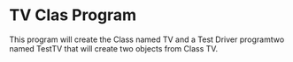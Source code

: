 # TV Clas Program
This program will create the Class named TV and a Test Driver programtwo named TestTV that will create two objects from Class TV.
